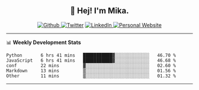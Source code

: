 <h2 align="center">👋 Hej! I'm Mika.</h2>
<p align="center">
  <a 
    href="https://github.com/jonas-mika" 
    target="_blank">
    <img 
      alt="Github" 
      src="https://img.shields.io/badge/GitHub-%2312100E.svg?&style=for-the-badge&logo=Github&logoColor=white"
    />
  </a> 
  <a href="https://www.instagram.com/mikasenghaas/" target="_blank"><img alt="Twitter" src="https://img.shields.io/badge/instagram-%231DA1F2.svg?&style=for-the-badge&logo=instagram&logoColor=white&color=red" /></a> 
  <a 
    href="https://www.linkedin.com/in/jonas-mika-senghaas/" 
    target="_blank">
    <img 
      alt="LinkedIn" 
      src="https://img.shields.io/badge/linkedin-%230077B5.svg?&style=for-the-badge&logo=linkedin&logoColor=white" 
    />
  </a> 
  <a 
    href="http://jonas-mika.de/" 
    target="_blank">
    <img 
      alt="Personal Website" 
      src="https://img.shields.io/endpoint?url=https%3A%2F%2Fjonas-mika.herokuapp.com%2Fbadge&color=grey&labelColor=grey" 
    />
  </a> 
</p>

-------

📊 **Weekly Development Stats**
<!--START_SECTION:waka-->

```text
Python       6 hrs 41 mins   ███████████▓░░░░░░░░░░░░░   46.70 %
JavaScript   6 hrs 41 mins   ███████████▓░░░░░░░░░░░░░   46.68 %
conf         22 mins         ▓░░░░░░░░░░░░░░░░░░░░░░░░   02.60 %
Markdown     13 mins         ▒░░░░░░░░░░░░░░░░░░░░░░░░   01.56 %
Other        11 mins         ▒░░░░░░░░░░░░░░░░░░░░░░░░   01.32 %
```

<!--END_SECTION:waka-->

-------

